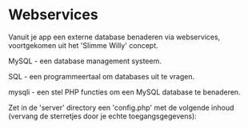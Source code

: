 # Webservices
Vanuit je app een externe database benaderen via webservices, voortgekomen uit het 'Slimme Willy' concept.

MySQL - een database management systeem.

SQL - een programmeertaal om databases uit te vragen.

mysqli - een stel PHP functies om een MySQL database te benaderen.


Zet in de 'server' directory een 'config.php' met de volgende inhoud (vervang de sterretjes door je echte toegangsgegevens):

<?php
$dbserver = "***"; // meestal 'localhost'
$dbuser = "***"; // de naam van de database-gebruiker
$dbpwd = "***"; // het wachtwoord van de database-gebruiker
$dbname = "***"; // de naam van de database
